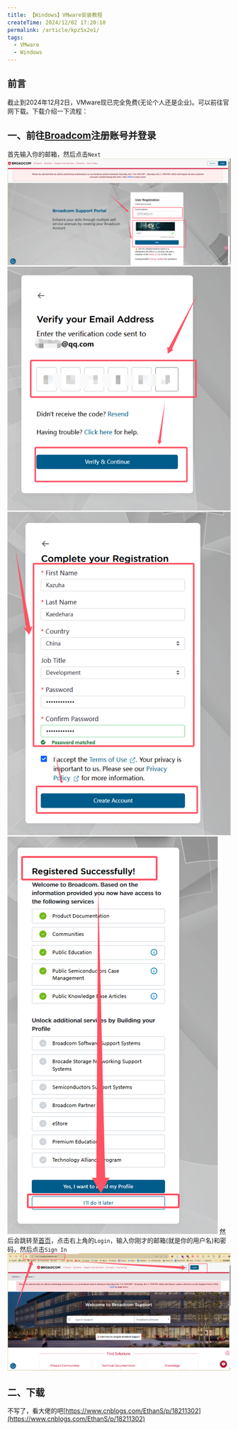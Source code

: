 ```yaml
---
title: 【Windows】VMware安装教程
createTime: 2024/12/02 17:20:10
permalink: /article/kpz5x2e1/
tags:
  - VMware
  - Windows
---
```

## 前言
截止到2024年12月2日，VMware现已完全免费(无论个人还是企业)。可以前往官网下载。下载介绍一下流程：

## 一、前往[Broadcom](https://profile.broadcom.com/web/registration)注册账号并登录
首先输入你的邮箱，然后点击`Next`
![1733132444361](image/VMware/1733132444361.png)
![1733132508784](image/VMware/1733132508784.png)
![1733132624453](image/VMware/1733132624453.png)
![1733132659313](image/VMware/1733132659313.png)
然后会跳转至[首页](https://support.broadcom.com/)，点击右上角的`Login`，输入你刚才的邮箱(就是你的用户名)和密码，然后点击`Sign In`
![1733132759317](image/VMware/1733132759317.png)

## 二、下载

不写了，看大佬的吧[https://www.cnblogs.com/EthanS/p/18211302](https://www.cnblogs.com/EthanS/p/18211302)
